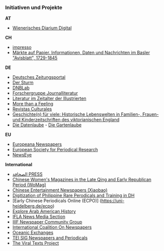 ### Initiativen und Projekte

**AT**
* [Wienerisches Diarium Digital](https://www.oeaw.ac.at/acdh/projects/wiennerisches-diarium-digital/)

**CH**
* [impresso](http://impresso-project.ch/)  
* [Märkte auf Papier. Informationen, Daten und Nachrichten im Basler "Avisblatt", 1729-1845](https://forschdb2.unibas.ch/inf2/rm_projects/object_view.php?r=4486067)  

**DE**
* [Deutsches Zeitungsportal](https://pro.deutsche-digitale-bibliothek.de/node/984)
* [Der Sturm](https://www.adwmainz.de/projekte/der-sturm-digitale-quellenedition-zur-geschichte-der-internationalen-avantgarde/informationen.html)
* [DNBLab](https://www.dnb.de/DE/Professionell/Services/WissenschaftundForschung/DNBLab/dnblab_node.html)
* [Forschergruppe Journalliteratur](https://journalliteratur.blogs.ruhr-uni-bochum.de/)
* [Literatur im Zeitalter der Illustrierten](http://gepris.dfg.de/gepris/projekt/282457319)
* [More than a Feeling](http://media-sentiment.uni-leipzig.de/)
* [Revistas Culturales](http://www.revistas-culturales.de/)  
* [Geschichte(n) für viele: Historische Lebenswelten in Familien-, Frauen- und Kinderzeitschriften des viktorianischen England](http://portal.uni-freiburg.de/historische-lebenswelten/projekte/BK_DL)
* [Die Datenlaube](https://diedatenlaube.github.io/) - [Die Gartenlaube](https://de.wikisource.org/wiki/Die_Gartenlaube)

**EU** 
* [Europeana Newspapers](http://europeana-newspapers.eu/)
* [European Society for Periodical Research](http://www.espr-it.eu/)
* [NewsEye](http://newseye.eu/)

**International**
* [الصحافة PRESS](https://www.turath2020.org/press)
* [Chinese Women's Magazines in the Late Qing and Early Republican Period (WoMag)](https://uni-heidelberg.de/womag) 
* [Chinese Entertainment Newspapers (Xiaobao)](http://xiaobao.uni-hd.de/)
* [Digitization of Philippine Rare Perodicals and Training in DH](https://www.uantwerpen.be/en/research-groups/digitalhumanities/about/projects/vlir-uos/)
* [Early Chinese Periodicals Online (ECPO)] (https://uni-heidelberg.de/ecpo)
* [Explore Arab American History](https://www.arabicarchives.org/)
* [IFLA News Media Section](https://www.ifla.org/news-media)
* [IIIF Newspaper Community Group](https://iiif.io/community/groups/newspapers/)
* [International Coalition On Newspapers](http://icon.crl.edu/)
* [Oceanic Exchanges](http://oceanicexchanges.org/)
* [TEI SIG Newspapers and Periodicals](http://www.tei-c.org/Activities/SIG/)  
* [The Viral Texts Project](https://viraltexts.org/)
